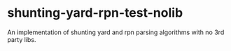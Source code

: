 # shunting-yard-rpn-test-nolib
An implementation of shunting yard and rpn parsing algorithms with no 3rd party libs.
